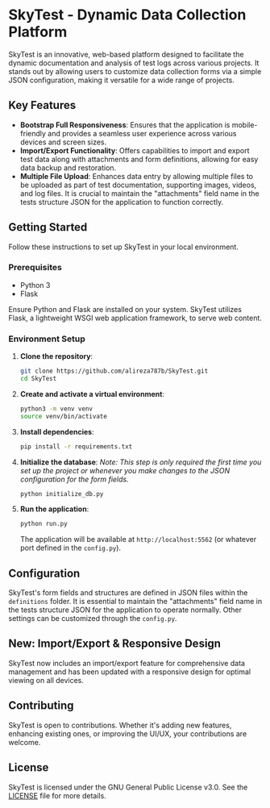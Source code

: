
# SkyTest - Dynamic Data Collection Platform

SkyTest is an innovative, web-based platform designed to facilitate the dynamic documentation and analysis of test logs across various projects. It stands out by allowing users to customize data collection forms via a simple JSON configuration, making it versatile for a wide range of projects.

## Key Features

- **Bootstrap Full Responsiveness**: Ensures that the application is mobile-friendly and provides a seamless user experience across various devices and screen sizes.
- **Import/Export Functionality**: Offers capabilities to import and export test data along with attachments and form definitions, allowing for easy data backup and restoration.
- **Multiple File Upload**: Enhances data entry by allowing multiple files to be uploaded as part of test documentation, supporting images, videos, and log files. It is crucial to maintain the "attachments" field name in the tests structure JSON for the application to function correctly.

## Getting Started

Follow these instructions to set up SkyTest in your local environment.

### Prerequisites

- Python 3
- Flask

Ensure Python and Flask are installed on your system. SkyTest utilizes Flask, a lightweight WSGI web application framework, to serve web content.

### Environment Setup

1. **Clone the repository**:
    ```bash
    git clone https://github.com/alireza787b/SkyTest.git
    cd SkyTest
    ```

2. **Create and activate a virtual environment**:
    ```bash
    python3 -m venv venv
    source venv/bin/activate
    ```

3. **Install dependencies**:
    ```bash
    pip install -r requirements.txt
    ```

4. **Initialize the database**:
    *Note: This step is only required the first time you set up the project or whenever you make changes to the JSON configuration for the form fields.*
    ```bash
    python initialize_db.py
    ```

5. **Run the application**:
    ```bash
    python run.py
    ```
    The application will be available at `http://localhost:5562` (or whatever port defined in the `config.py`).

## Configuration

SkyTest's form fields and structures are defined in JSON files within the `definitions` folder. It is essential to maintain the "attachments" field name in the tests structure JSON for the application to operate normally.
Other settings can be customized through the `config.py`.

## New: Import/Export & Responsive Design

SkyTest now includes an import/export feature for comprehensive data management and has been updated with a responsive design for optimal viewing on all devices.

## Contributing

SkyTest is open to contributions. Whether it's adding new features, enhancing existing ones, or improving the UI/UX, your contributions are welcome.

## License

SkyTest is licensed under the GNU General Public License v3.0. See the [LICENSE](LICENSE) file for more details.
